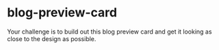 # blog-preview-card
Your challenge is to build out this blog preview card and get it looking as close to the design as possible.
